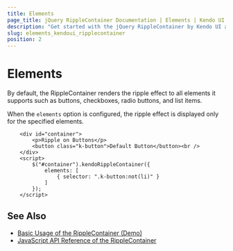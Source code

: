 ```yaml
---
title: Elements
page_title: jQuery RippleContainer Documentation | Elements | Kendo UI
description: "Get started with the jQuery RippleContainer by Kendo UI and apply the ripple effect to specific elements."
slug: elements_kendoui_ripplecontainer
position: 2
---
```


# Elements

By default, the RippleContainer renders the ripple effect to all elements it supports such as buttons, checkboxes, radio buttons, and list items.

When the `elements` option is configured, the ripple effect is displayed only for the specified elements.

```dojo
    <div id="container">
        <p>Ripple on Buttons</p>
        <button class="k-button">Default Button</button><br />
    </div>
    <script>
        $("#container").kendoRippleContainer({
            elements: [
                { selector: ".k-button:not(li)" }
            ]
        });
    </script>
```

## See Also

* [Basic Usage of the RippleContainer (Demo)](https://demos.telerik.com/kendo-ui/ripplecontainer/index)
* [JavaScript API Reference of the RippleContainer](/api/javascript/ui/ripplecontainer)
